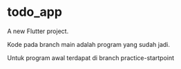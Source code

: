 # todo_app

A new Flutter project.

Kode pada branch main adalah program yang sudah jadi.

Untuk program awal terdapat di branch practice-startpoint
